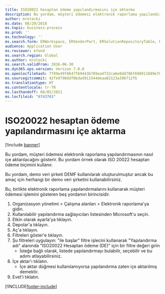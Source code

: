 ```yaml
---
title: ISO20022 hesaptan ödeme yapılandırmasını içe aktarma
description: Bu yordam, müşteri ödemesi elektronik raporlama yapılandırmasının nasıl içe aktarılacağını gösterir.
author: mrolecki
ms.date: 08/29/2018
ms.topic: business-process
ms.prod: ''
ms.technology: ''
ms.search.form: ERWorkspace, ERVendorPart, ERSolutionRepositoryTable, ERSolutionImport
audience: Application User
ms.reviewer: kfend
ms.search.region: Global
ms.author: mrolecki
ms.search.validFrom: 2016-06-30
ms.dyn365.ops.version: Version 7.0.0
ms.openlocfilehash: 7f89e49f8647f69443b789ea4f32ca6e8d4786f698911609e78e6d6a9ade11ca
ms.sourcegitcommit: 42fe9790ddf0bdad911544deaa82123a396712fb
ms.translationtype: HT
ms.contentlocale: tr-TR
ms.lasthandoff: 08/05/2021
ms.locfileid: "6743763"
---
```

# <a name="import-iso20022-direct-debit-configuration"></a>ISO20022 hesaptan ödeme yapılandırmasını içe aktarma

[!include [banner](../../includes/banner.md)]

Bu yordam, müşteri ödemesi elektronik raporlama yapılandırmasının nasıl içe aktarılacağını gösterir. Bu yordam örnek olarak ISO 20022 hesaptan ödeme biçimini kullanır. 



Bu yordam, demo veri şirketi DEMF kullanılarak oluşturulmuştur ancak bu amaç için herhangi bir demo veri şirketini kullanabilirsiniz.



Bu, birlikte elektronik raporlama yapılandırmalarını kullanarak müşteri ödemesi işlemini gösteren beş yordamın birincisidir.

1. Organizasyon yönetimi > Çalışma alanları > Elektronik raporlama'ya gidin.
2. Kullanılabilir yapılandırma sağlayıcıları listesinden Microsoft'u seçin.
3. Etkin olarak ayarla'ya tıklayın.
4. Depolar'a tıklayın.
5. Aç'a tıklayın.
6. Filtreleri göster'e tıklayın.
7. Şu filtreleri uygulayın: "ile başlar" filtre işlecini kullanarak "Yapılandırma adı" alanında "ISO20022 Hesaptan ödeme (DE)" için bir filtre değeri girin
    * İsteğe bağlı olarak, listede yapılandırmayı bulabilir, seçebilir ve bu adımı atlayabilirsiniz.  
8. İçe aktar'ı tıklatın.
    * İçe aktar düğmesi kullanılamıyorsa yapılandırma zaten içe aktarılmış demektir.  
9. Evet'i tıklatın.



[!INCLUDE[footer-include](../../../includes/footer-banner.md)]